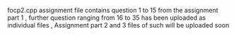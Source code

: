 focp2.cpp assignment file contains question 1 to 15 from the assignment part 1 , further question ranging from 16 to 35 has been uploaded as individual files , Assignment part 2 and 3 files of such will be uploaded soon 
